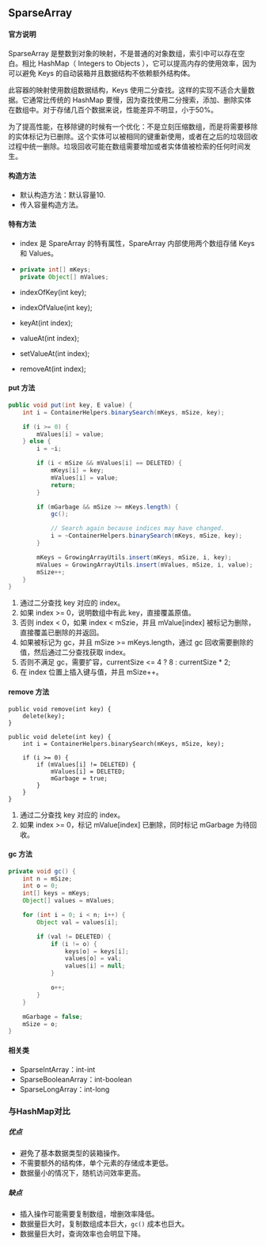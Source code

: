 ## SparseArray

#### 官方说明

SparseArray 是整数到对象的映射，不是普通的对象数组，索引中可以存在空白。相比 HashMap（ Integers to Objects ），它可以提高内存的使用效率，因为可以避免 Keys 的自动装箱并且数据结构不依赖额外结构体。

此容器的映射使用数组数据结构，Keys 使用二分查找。这样的实现不适合大量数据。它通常比传统的 HashMap 要慢，因为查找使用二分搜索，添加、删除实体在数组中。对于存储几百个数据来说，性能差异不明显，小于50%。

为了提高性能，在移除键的时候有一个优化：不是立刻压缩数组，而是将需要移除的实体标记为已删除。这个实体可以被相同的键重新使用，或者在之后的垃圾回收过程中统一删除。垃圾回收可能在数组需要增加或者实体值被检索的任何时间发生。

#### 构造方法

- 默认构造方法：默认容量10.
- 传入容量构造方法。

#### 特有方法

- index 是 SpareArray 的特有属性，SpareArray 内部使用两个数组存储 Keys 和 Values。

- ``` java
  private int[] mKeys;
  private Object[] mValues;
  ```


- indexOfKey(int key);
- indexOfValue(int key);
- keyAt(int index);
- valueAt(int index);
- setValueAt(int index);
- removeAt(int index);

#### put 方法

```java
public void put(int key, E value) {
	int i = ContainerHelpers.binarySearch(mKeys, mSize, key);

	if (i >= 0) {
		mValues[i] = value;
	} else {
		i = ~i;

		if (i < mSize && mValues[i] == DELETED) {
			mKeys[i] = key;
			mValues[i] = value;
			return;
		}

		if (mGarbage && mSize >= mKeys.length) {
			gc();

			// Search again because indices may have changed.
			i = ~ContainerHelpers.binarySearch(mKeys, mSize, key);
		}

		mKeys = GrowingArrayUtils.insert(mKeys, mSize, i, key);
		mValues = GrowingArrayUtils.insert(mValues, mSize, i, value);
		mSize++;
	}
}
```

1. 通过二分查找 key 对应的 index。
2. 如果 index >= 0，说明数组中有此 key，直接覆盖原值。
3. 否则 index < 0，如果 index < mSzie，并且 mValue[index] 被标记为删除，直接覆盖已删除的并返回。
4. 如果被标记为 gc，并且 mSize >= mKeys.length，通过 gc 回收需要删除的值，然后通过二分查找获取 index。
5. 否则不满足 gc，需要扩容，currentSize <= 4 ? 8 : currentSize * 2;
6. 在 index 位置上插入键与值，并且 mSize++。

#### remove 方法

```
public void remove(int key) {
	delete(key);
}

public void delete(int key) {
	int i = ContainerHelpers.binarySearch(mKeys, mSize, key);

	if (i >= 0) {
		if (mValues[i] != DELETED) {
			mValues[i] = DELETED;
			mGarbage = true;
		}
	}
}
```

1. 通过二分查找 key 对应的 index。
2. 如果 index >= 0，标记 mValue[index] 已删除，同时标记 mGarbage 为待回收。

#### gc 方法

```java
private void gc() {
	int n = mSize;
	int o = 0;
	int[] keys = mKeys;
	Object[] values = mValues;

	for (int i = 0; i < n; i++) {
		Object val = values[i];

		if (val != DELETED) {
			if (i != o) {
				keys[o] = keys[i];
				values[o] = val;
				values[i] = null;
			}

			o++;
		}
	}

	mGarbage = false;
	mSize = o;
}
```

#### 相关类

- SparseIntArray：int-int
- SparseBooleanArray：int-boolean
- SparseLongArray：int-long

### 与HashMap对比

##### 优点

- 避免了基本数据类型的装箱操作。
- 不需要额外的结构体，单个元素的存储成本更低。
- 数据量小的情况下，随机访问效率更高。

##### 缺点

- 插入操作可能需要复制数组，增删效率降低。
- 数据量巨大时，复制数组成本巨大，`gc()` 成本也巨大。
- 数据量巨大时，查询效率也会明显下降。